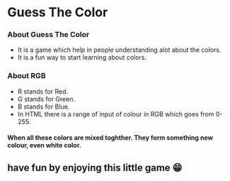 # Guess The Color

### About Guess The Color
* It is a game which help in people understanding alot about the colors.
* It is a fun way to start learning about colors.
### About RGB
* R stands for Red.
* G stands for Green.
* B stands for Blue.
* In HTML there is a range of input of colour in RGB which goes from 0-255.
#### When all these colors are mixed toghther. They form something new colour, even white color.

## have fun by enjoying this little game :grin:
